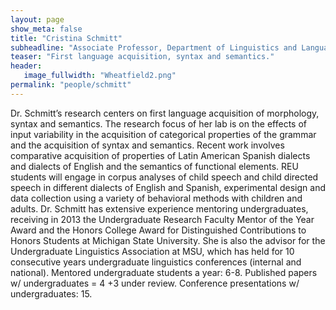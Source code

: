 ```yaml
---
layout: page
show_meta: false
title: "Cristina Schmitt"
subheadline: "Associate Professor, Department of Linguistics and Languages"
teaser: "First language acquisition, syntax and semantics."
header:
   image_fullwidth: "Wheatfield2.png"
permalink: "people/schmitt"
---
```

Dr. Schmitt’s research centers on first language acquisition of morphology, syntax and semantics. The research focus of her lab is on the effects of input variability in the acquisition of categorical properties of the grammar and the acquisition of syntax and semantics. Recent work involves comparative acquisition of properties of Latin American Spanish dialects and dialects of English and the semantics of functional elements. REU students will engage in corpus analyses of child speech and child directed speech in different dialects of English and Spanish, experimental design and data collection using a variety of behavioral methods with children and adults. Dr. Schmitt has extensive experience mentoring undergraduates, receiving in 2013 the Undergraduate Research Faculty Mentor of the Year Award and the Honors College Award for Distinguished Contributions to Honors Students at Michigan State University. She is also the advisor for the Undergraduate Linguistics Association at MSU, which has held for 10 consecutive years undergraduate linguistics conferences (internal and national). Mentored undergraduate students a year: 6-8. Published papers w/ undergraduates = 4 +3 under review. Conference presentations w/ undergraduates: 15.
